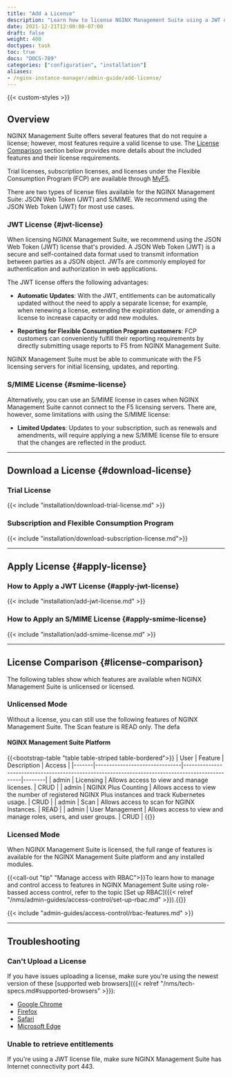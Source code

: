 ```yaml
---
title: "Add a License"
description: "Learn how to license NGINX Management Suite using a JWT or S/MIME license, explore the features accessible in licensed and unlicensed modes, and troubleshoot common issues associated with license upload and entitlement retrieval." 
date: 2021-12-21T12:00:00-07:00
draft: false
weight: 400
doctypes: task
toc: true
docs: "DOCS-789"
categories: ["configuration", "installation"]
aliases:
- /nginx-instance-manager/admin-guide/add-license/
---
```


{{< custom-styles >}}

## Overview

NGINX Management Suite offers several features that do not require a license; however, most features require a valid license to use. The [License Comparison](#license-comparison) section below provides more details about the included features and their license requirements. 

Trial licenses, subscription licenses, and licenses under the Flexible Consumption Program (FCP) are available through [MyF5](https://my.f5.com).

There are two types of license files available for the NGINX Management Suite: JSON Web Token (JWT) and S/MIME. We recommend using the JSON Web Token (JWT) for most use cases.

### JWT License {#jwt-license}

When licensing NGINX Management Suite, we recommend using the JSON Web Token (JWT) license that's provided. A JSON Web Token (JWT) is a secure and self-contained data format used to transmit information between parties as a JSON object. JWTs are commonly employed for authentication and authorization in web applications.

The JWT license offers the following advantages:

- **Automatic Updates**: With the JWT, entitlements can be automatically updated without the need to apply a separate license; for example, when renewing a license, extending the expiration date, or amending a license to increase capacity or add new modules.

- **Reporting for Flexible Consumption Program customers**: FCP customers can conveniently fulfill their reporting requirements by directly submitting usage reports to F5 from NGINX Management Suite.

NGINX Management Suite must be able to communicate with the F5 licensing servers for initial licensing, updates, and reporting.

### S/MIME License {#smime-license}

Alternatively, you can use an S/MIME license in cases when NGINX Management Suite cannot connect to the F5 licensing servers. There are, however, some limitations with using the S/MIME license:

- **Limited Updates**: Updates to your subscription, such as renewals and amendments, will require applying a new S/MIME license file to ensure that the changes are reflected in the product.

---

## Download a License {#download-license}

### Trial License

{{< include "installation/download-trial-license.md" >}}

### Subscription and Flexible Consumption Program

{{< include "installation/download-subscription-license.md">}}

---

## Apply License {#apply-license}

### How to Apply a JWT License {#apply-jwt-license}

{{< include "installation/add-jwt-license.md" >}}

### How to Apply an S/MIME License {#apply-smime-license}

{{< include "installation/add-smime-license.md" >}}


---

## License Comparison {#license-comparison}

The following tables show which features are available when NGINX Management Suite is unlicensed or licensed.

### Unlicensed Mode

Without a license, you can still use the following features of NGINX Management Suite. The Scan feature is READ only. The defa

#### NGINX Management Suite Platform

{{<bootstrap-table "table table-striped table-bordered">}}
| User  | Feature                       | Description                                                                                     | Access |
|-------|-------------------------------|-------------------------------------------------------------------------------------------------|--------|
| admin | Licensing                     | Allows access to view and manage licenses.                                                      | CRUD   |
| admin | NGINX&nbsp;Plus&nbsp;Counting | Allows access to view the number of registered NGINX Plus instances and track Kubernetes usage. | CRUD   |
| admin | Scan                          | Allows access to scan for NGINX Instances.                                                      | READ   |
| admin | User Management               | Allows access to view and manage roles, users, and user groups.                                 | CRUD   |
{{</bootstrap-table>}}

### Licensed Mode

When NGINX Management Suite is licensed, the full range of features is available for the NGINX Management Suite platform and any installed modules.

{{<call-out "tip" "Manage access with RBAC">}}To learn how to manage and control access to features in NGINX Management Suite using role-bassed access control, refer to the topic [Set up RBAC]({{< relref "/nms/admin-guides/access-control/set-up-rbac.md" >}}).{{</call-out>}}


{{< include "admin-guides/access-control/rbac-features.md" >}}

---

## Troubleshooting

### Can't Upload a License

If you have issues uploading a license, make sure you're using the newest version of these [supported web browsers]({{< relref "/nms/tech-specs.md#supported-browsers" >}}):

- [Google Chrome](https://www.google.com/chrome/)
- [Firefox](https://www.mozilla.org/en-US/firefox/new/)
- [Safari](https://support.apple.com/downloads/safari)
- [Microsoft Edge](https://www.microsoft.com/en-us/edge)

### Unable to retrieve entitlements

If you're using a JWT license file, make sure NGINX Management Suite has Internet connectivity port 443.
